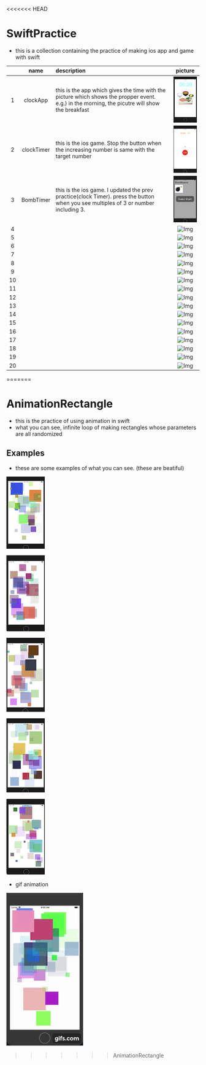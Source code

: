 <<<<<<< HEAD
# SwiftPractice
- this is a collection containing the practice of making ios app and game with swift

||name|description|picture|
|:--:|:--:|:--|:--:|
|1|clockApp|this is the app which gives the time with the picture which shows the propper event. e.g.) in the morning, the picutre will show the breakfast |![Img](ClockApp/image/breakfast.png)|
|2|clockTimer|this is the ios game. Stop the button when the increasing number is same with the target number|![Img](clockTimer/image/process.png)|
|3|BombTimer|this is the ios game. I updated the prev practice(clock Timer). press the button when you see multiples of 3 or number including 3. |![Img](BombTimer/image/startScene.png)|
|4|| |![Img](/image/)|
|5|| |![Img](/image/)|
|6|| |![Img](/image/)|
|7|| |![Img](/image/)|
|8|| |![Img](/image/)|
|9|| |![Img](/image/)|
|10|| |![Img](/image/)|
|11|| |![Img](/image/)|
|12|| |![Img](/image/)|
|13|| |![Img](/image/)|
|14|| |![Img](/image/)|
|15|| |![Img](/image/)|
|16|| |![Img](/image/)|
|17|| |![Img](/image/)|
|18|| |![Img](/image/)|
|19|| |![Img](/image/)|
|20|| |![Img](/image/)|
=======
# AnimationRectangle
- this is the practice of using animation in swift
- what you can see, infinite loop of making rectangles whose parameters are all randomized

## Examples
- these are some examples of what you can see. (these are beatiful)

![Img](/image/ex01.png)

![Img](/image/ex02.png)

![Img](/image/ex03.png)

![Img](/image/ex04.png)

![Img](/image/ex05.png)

- gif animation

![Img](/image/anim.gif)
>>>>>>> AnimationRectangle
